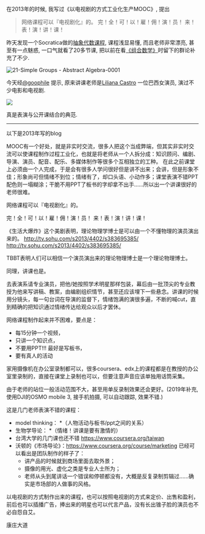 <!--
.. title: 以电视剧的方式工业化生产MOOC
.. slug: Industrial_production_of_MOOC_as_TV_series
.. date: 2019-9-1 12:00 UTC+08:00
.. tags: 
.. category: 
.. link:
.. description:
.. type: text
-->


在2013年的时候, 我写过《以电视剧的方式工业化生产MOOC》, 提出

> 网络课程可以『电视剧化』的。
> 完！全！可！以！雇！佣！演！员！ 来！表！演！讲！课！

昨天发现一个Socratica做的[抽象代数课程](https://www.youtube.com/playlist?list=PLi01XoE8jYoi3SgnnGorR_XOW3IcK-TP6), 课程浅显易懂, 而且老师非常漂亮, 甚至有一点魅惑, 一口气就看了20多节课, 把以前在看[《组合数学》](http://www.xuetangx.com/courses/course-v1:TsinghuaX+60240013X+sp/about)时留下的群论补充了不少. 

![21-Simple Groups - Abstract Algebra-0001](https://i.loli.net/2019/09/01/oaVRWPjQp4tAkbf.png)

今天经[@goophile](https://twitter.com/goophile/status/1168011061825425409) 提示, 原来讲课老师是[Liliana Castro](https://en.wikipedia.org/wiki/Liliana_Castro) 一位巴西女演员, 演过不少电影和电视剧. 

![](https://upload.wikimedia.org/wikipedia/commons/thumb/9/9e/Liliana_Castro01.jpg/640px-Liliana_Castro01.jpg)

真是表演与公开课结合的典范.

<!-- TEASER_END -->
----

以下是2013年写的blog

MOOC有一个好处，就是非实时交流，很多人把这个当成弊端，但其实非实时交流可以使课程制作过程工业化，也就是将老师从一个人拆分成：知识顾问、编剧、导演、演员、配音、配乐、多媒体制作等很多个互相独立的工种。
在此之前课堂上必须由一个人完成，于是会有很多人学问很好但是讲不出来；会讲，但是形象不佳；形象尚可但情绪不到位；情绪有了，却口头语、小动作多；课堂表演不错PPT配色则一塌糊涂；干脆不用PPT了板书的字却拿不出手……所以出一个讲课很好的老师很难。

网络课程可以『电视剧化』的。

完！全！可！以！雇！佣！演！员！ 来！表！演！讲！课！

《生活大爆炸》这个美剧表明，理论物理学博士是可以由一个不懂物理的演员演出来的。
http://tv.sohu.com/s2013/4402/s383695385/
http://tv.sohu.com/s2013/4402/s383695385/

TBBT表明人们可以相信一个演员演出来的理论物理博士是一个理论物理博士。

同理，讲课也是。

去表演系请专业演员，把他/她按照学术明星那样包装，幕后由一批顶尖的专业教授为他来写讲稿、教案，由编剧组织情节，甚至还应该埋下一些悬念。讲课的时候用分镜头，每一句台词在导演的监督下，情绪饱满的演很多遍，不断的喊cut，直到精确的把知识通过情绪传达给观众以后才罢休。

网络课程制作起来并不困难，要点是：

* 每15分钟一个视频，
* 只讲一个知识点，
* 不要用PPT!!! 最好是写板书，
* 要有真人的活动

家用摄像机在办公室录制都可以，很多coursera、edx上的课程都是在教授的办公室里录制的，直接在课堂上录制也可以，但要注意声音应该单独用话筒采集。

由于老师的站位一般活动范围不大，甚至用单反录制效果还会更好。(2019年补充, 使用DJI的OSMO mobile 3, 接手机拍摄, 可以自动跟踪, 效果不错.)

这是几门老师表演不错的课程：

* model thinking：
    *（人物活动与板书/ppt之间的关系）
* 生物学导论：
    *（情绪！讲课是要有激情的）
* 台湾大学的几门课也还不错
https://www.coursera.org/taiwan
* 沃顿的《市场导论》：https://www.coursera.org/course/marketing
已经可以看出是团队制作的样子了：
    * 讲产品的时候就到商场里面去取外景；
    * 摄像的用光、虚化之类是专业人士所为；
    * 老师从头到尾讲话一个错误和停顿都没有，大概是反复录制剪辑过……确实是市场部的人做事的风格。

以电视剧的方式制作出来的课程，也可以按照电视剧的方式来定价、出售和盈利，前后也可以插播广告，捧出来的明星也可以代言产品，没有长出锥子脸的演员也不必自怨自艾。

康庄大道